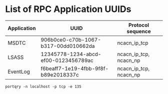 # List of RPC Application UUIDs

| Application   | UUID                                 | Protocol sequence |
| ------------- | ------------------------------------ | ----------------- |
| MSDTC         | 906b0ce0-c70b-1067-b317-00dd010662da | ncacn_ip_tcp      |
| LSASS         | 12345778-1234-abcd-ef00-0123456789ac | ncacn_ip_tcp, ncacn_np |
| EventLog      | f6beaff7-1e19-4fbb-9f8f-b89e2018337c | ncacn_ip_tcp, ncacn_np |


```
portqry -n localhost -p tcp -e 135
```
